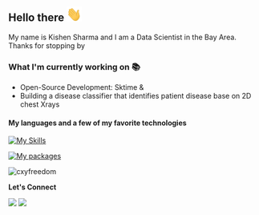 ## Hello there <img src="https://github.com/ksharma6/ksharma6/blob/main/wave.gif" width="30px">

My name is Kishen Sharma and I am a Data Scientist in the Bay Area. Thanks for stopping by

### What I'm currently working on 📚
- Open-Source Development: Sktime & 
- Building a disease classifier that identifies patient disease base on 2D chest Xrays

#### My languages and a few of my favorite technologies 

[![My Skills](https://skillicons.dev/icons?i=py,r,cpp,mysql)](https://skillicons.dev)

[![My packages](https://skillicons.dev/icons?i=linux,pytorch,opencv,github,aws,cmake,docker)](https://skillicons.dev)


<p><img src="https://github-readme-stats.vercel.app/api?username=ksharma6&theme=radical&hide_border=false&include_all_commits=false&count_private=false" alt="cxyfreedom" /></p>

**Let's Connect**

[<img src="https://img.shields.io/badge/LinkedIn-0077B5?style=for-the-badge&logo=linkedin&logoColor=white" />](https://www.linkedin.com/in/kishen-sharma/)
[<img src="https://img.shields.io/badge/Tutanota-840010?style=for-the-badge&logo=Tutanota&logoColor=white" />](mailto:cornhusk_outsmart794@simplelogin.com)


<!---
ksharma6/ksharma6 is a ✨ special ✨ repository because its `README.md` (this file) appears on your GitHub profile.
You can click the Preview link to take a look at your changes.
--->
